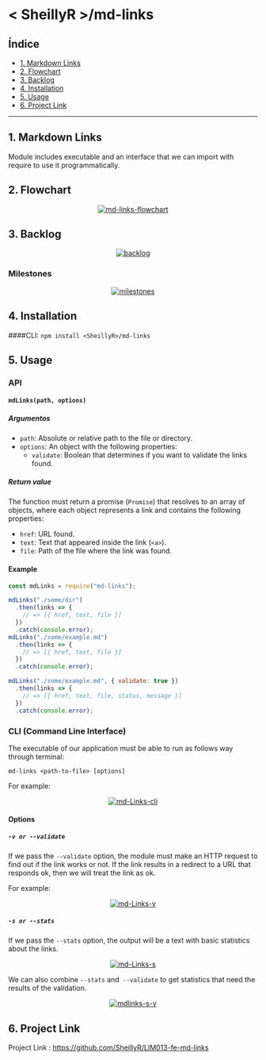 # < SheillyR >/md-links

## Índice

* [1. Markdown Links](#1-markdown-links)
* [2. Flowchart](#2-flowchart)
* [3. Backlog](#3-backlog)
* [4. Installation](#4-installation)
* [5. Usage](#5-usage)
* [6. Project Link](#6-project-link)

***

## 1. Markdown Links
Module includes executable and an interface that we can import with require to use it programmatically.

## 2. Flowchart
<center>
<a href="https://ibb.co/tBx3jtc"><img src="https://i.ibb.co/DGgNWM2/md-links-flowchart.png" alt="md-links-flowchart" border="0"></a>
</center>

## 3. Backlog
<center>
<a href="https://ibb.co/PmDSP0p"><img src="https://i.ibb.co/VjwKz5y/backlog.png" alt="backlog" border="0"></a>
</center>

### Milestones
<center>
<a href="https://ibb.co/S0D3c1D"><img src="https://i.ibb.co/ftVx9KV/milestones.png" alt="milestones" border="0"></a>
</center>

## 4. Installation

####CLI:  `npm install <SheillyR>/md-links`

## 5. Usage

### API

#### `mdLinks(path, options)`

##### Argumentos

* `path`: Absolute or relative path to the file or directory.
* `options`: An object with the following properties:
  - `validate`: Boolean that determines if you want to validate the links found.

##### Return value

The function must return a promise (`Promise`) that resolves to an array of objects, where each object represents a link and contains
the following properties:

* `href`: URL found.
* `text`: Text that appeared inside the link (` <a> `).
* `file`: Path of the file where the link was found.

#### Example

```js
const mdLinks = require("md-links");

mdLinks("./some/dir")
  .then(links => {
    // => [{ href, text, file }]
  })
  .catch(console.error);
mdLinks("./some/example.md")
  .then(links => {
    // => [{ href, text, file }]
  })
  .catch(console.error);

mdLinks("./some/example.md", { validate: true })
  .then(links => {
    // => [{ href, text, file, status, message }]
  })
  .catch(console.error);
```

### CLI (Command Line Interface)

The executable of our application must be able to run as follows
way through terminal:

`md-links <path-to-file> [options]`

For example:

<center>
<a href="https://ibb.co/b19gCY5"><img src="https://i.ibb.co/tBrMvnp/md-Links-cli.png" alt="md-Links-cli" border="0"></a>
</center>

#### Options

##### `-v or --validate`

If we pass the `--validate` option, the module must make an HTTP request to find out if the link works or not. If the link results in a redirect to a URL that responds ok, then we will treat the link as ok.

For example:

<center>
<a href="https://ibb.co/b50g7Bb"><img src="https://i.ibb.co/TTF4J6v/md-Links-v.png" alt="md-Links-v" border="0"></a>
</center>

##### `-s or --stats`

If we pass the `--stats` option, the output will be a text with basic statistics about the links.
<center>
<a href="https://ibb.co/HGD716j"><img src="https://i.ibb.co/zSDzs1H/md-Links-s.png" alt="md-Links-s" border="0"></a>
</center>

We can also combine `--stats` and` --validate` to get statistics that
need the results of the validation.

<center>
<a href="https://ibb.co/fCnxmSp"><img src="https://i.ibb.co/mrstz5Y/mdlinks-s-v.png" alt="mdlinks-s-v" border="0"></a>
</center>

## 6. Project Link

Project Link : https://github.com/SheillyR/LIM013-fe-md-links